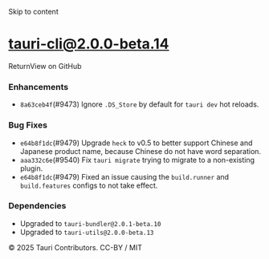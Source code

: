 Skip to content
# tauri-cli@2.0.0-beta.14
ReturnView on GitHub
### Enhancements
  * `8a63ceb4f`(#9473) Ignore `.DS_Store` by default for `tauri dev` hot reloads.


### Bug Fixes
  * `e64b8f1dc`(#9479) Upgrade `heck` to v0.5 to better support Chinese and Japanese product name, because Chinese do not have word separation.
  * `aaa332c6e`(#9540) Fix `tauri migrate` trying to migrate to a non-existing plugin.
  * `e64b8f1dc`(#9479) Fixed an issue causing the `build.runner` and `build.features` configs to not take effect.


### Dependencies
  * Upgraded to `tauri-bundler@2.0.1-beta.10`
  * Upgraded to `tauri-utils@2.0.0-beta.13`


© 2025 Tauri Contributors. CC-BY / MIT
